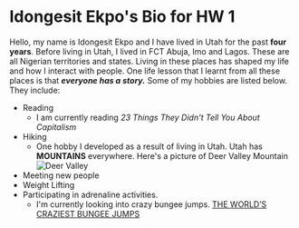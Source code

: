 # Idongesit Ekpo's Bio for HW 1
Hello, my name is Idongesit Ekpo and I have lived in Utah for the past **four years**. Before living in Utah, I lived in FCT Abuja, Imo and Lagos. These are all Nigerian territories and states. Living in these places has shaped my life and how I interact with people. One life lesson that I learnt from all these places is that ***everyone has a story.*** Some of my hobbies are listed below. They include:
* Reading
  * I am currently reading _23 Things They Didn't Tell You About Capitalism_
* Hiking
  * One hobby I developed as a result of living in Utah. Utah has **MOUNTAINS** everywhere. Here's a picture of Deer Valley Mountain 
![Deer Valley](https://lifedonewell.today/wp-content/uploads/2018/06/deer-valley-mountains.jpg) 
* Meeting new people 
* Weight Lifting
* Participating in adrenaline activities.
  * I'm currently looking into crazy bungee jumps. 
[THE WORLD’S CRAZIEST BUNGEE JUMPS](https://www.isango.com/theguidebook/worlds-craziest-bungee-jumps/)